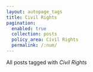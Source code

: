 ```yaml
---
layout: autopage_tags
title: Civil Rights
pagination:
  enabled: true
  collection: posts
  policy_area: Civil Rights
  permalink: /:num/
---
```


All posts tagged with _Civil Rights_
